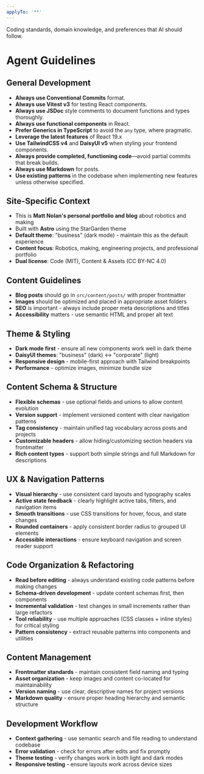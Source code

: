 ```yaml
---
applyTo: '**'
---
```

Coding standards, domain knowledge, and preferences that AI should follow.

# Agent Guidelines

## General Development
- **Always use Conventional Commits** format.
- **Always use Vitest v3** for testing React components.  
- **Always use JSDoc** style comments to document functions and types thoroughly.  
- **Always use functional components** in React.  
- **Prefer Generics in TypeScript** to avoid the `any` type, where pragmatic.  
- **Leverage the latest features** of React 19.x
- **Use TailwindCSS v4** and **DaisyUI v5** when styling your frontend components. 
- **Always provide completed, functioning code**—avoid partial commits that break builds.  
- **Always use Markdown** for posts.
- **Use existing patterns** in the codebase when implementing new features unless otherwise specified.

## Site-Specific Context
- This is **Matt Nolan's personal portfolio and blog** about robotics and making
- Built with **Astro** using the StarGarden theme
- **Default theme**: "business" (dark mode) - maintain this as the default experience
- **Content focus**: Robotics, making, engineering projects, and professional portfolio
- **Dual license**: Code (MIT), Content & Assets (CC BY-NC 4.0)

## Content Guidelines
- **Blog posts** should go in `src/content/posts/` with proper frontmatter
- **Images** should be optimized and placed in appropriate asset folders
- **SEO** is important - always include proper meta descriptions and titles
- **Accessibility** matters - use semantic HTML and proper alt text

## Theme & Styling
- **Dark mode first** - ensure all new components work well in dark theme
- **DaisyUI themes**: "business" (dark) ↔ "corporate" (light)
- **Responsive design** - mobile-first approach with Tailwind breakpoints
- **Performance** - optimize images, minimize bundle size

## Content Schema & Structure
- **Flexible schemas** - use optional fields and unions to allow content evolution
- **Version support** - implement versioned content with clear navigation patterns
- **Tag consistency** - maintain unified tag vocabulary across posts and projects
- **Customizable headers** - allow hiding/customizing section headers via frontmatter
- **Rich content types** - support both simple strings and full Markdown for descriptions

## UX & Navigation Patterns
- **Visual hierarchy** - use consistent card layouts and typography scales
- **Active state feedback** - clearly highlight active tabs, filters, and navigation items
- **Smooth transitions** - use CSS transitions for hover, focus, and state changes
- **Rounded containers** - apply consistent border radius to grouped UI elements
- **Accessible interactions** - ensure keyboard navigation and screen reader support

## Code Organization & Refactoring
- **Read before editing** - always understand existing code patterns before making changes
- **Schema-driven development** - update content schemas first, then components
- **Incremental validation** - test changes in small increments rather than large refactors
- **Tool reliability** - use multiple approaches (CSS classes + inline styles) for critical styling
- **Pattern consistency** - extract reusable patterns into components and utilities

## Content Management
- **Frontmatter standards** - maintain consistent field naming and typing
- **Asset organization** - keep images and content co-located for maintainability
- **Version naming** - use clear, descriptive names for project versions
- **Markdown quality** - ensure proper heading hierarchy and semantic structure

## Development Workflow
- **Context gathering** - use semantic search and file reading to understand codebase
- **Error validation** - check for errors after edits and fix promptly
- **Theme testing** - verify changes work in both light and dark modes
- **Responsive testing** - ensure layouts work across device sizes